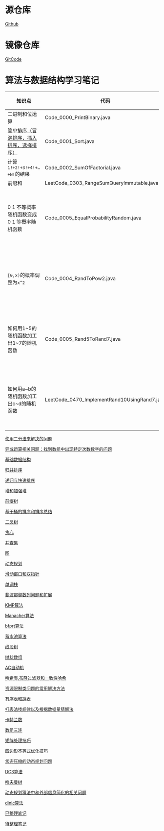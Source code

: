 # 源仓库

[Github](https://github.com/GreyZeng/algorithm)

# 镜像仓库

[GitCode](https://gitcode.net/hotonyhui/algorithm)

# 算法与数据结构学习笔记

| 知识点 | 代码 |备注|
|--|--|--|
| 二进制和位运算 | Code_0000_PrintBinary.java ||
| [简单排序（冒泡排序，插入排序，选择排序）](https://www.cnblogs.com/greyzeng/p/15186769.html) | Code_0001_Sort.java ||
|计算`1!+2!+3!+4!+…+N!`的结果|Code_0002_SumOfFactorial.java||
|前缀和|LeetCode_0303_RangeSumQueryImmutable.java||
|0 1 不等概率随机函数变成 0 1 等概率随机函数|Code_0005_EqualProbabilityRandom.java|[随机函数变换示例](https://www.cnblogs.com/greyzeng/p/16618329.html)|
|`[0,x)`的概率调整为`x^2`|Code_0004_RandToPow2.java|[随机函数变换示例](https://www.cnblogs.com/greyzeng/p/16618329.html)|
|如何用1~5的随机函数加工出1~7的随机函数|Code_0005_Rand5ToRand7.java|[随机函数变换示例](https://www.cnblogs.com/greyzeng/p/16618329.html)|
|如何用a~b的随机函数加工出c~d的随机函数|LeetCode_0470_ImplementRand10UsingRand7.java|[随机函数变换示例](https://www.cnblogs.com/greyzeng/p/16618329.html)|

[使用二分法来解决的问题](https://www.cnblogs.com/greyzeng/p/15690136.html)

[异或运算相关问题：找到数组中出现特定次数数字的问题](https://www.cnblogs.com/greyzeng/p/15385402.html)

[基础数据结构](docs/基础数据结构.md)

[归并排序](docs/归并排序.md)

[递归与快速排序](docs/递归与快速排序.md)

[堆和加强堆](docs/堆和加强堆.md)

[前缀树](docs/前缀树.md)

[基于桶的排序和排序总结](docs/基于桶的排序和排序总结.md)

[二叉树](docs/二叉树.md)

[贪心](docs/贪心.md)

[并查集](https://www.cnblogs.com/greyzeng/p/16340125.html)

[图](docs/图.md)

[动态规划](docs/动态规划.md)

[滑动窗口和双指针](docs/滑动窗口和双指针.md)

[单调栈](docs/单调栈.md)

[斐波那契数列问题和扩展](https://www.cnblogs.com/greyzeng/p/15388178.html)

[KMP算法](https://www.cnblogs.com/greyzeng/p/15317466.html)

[Manacher算法](https://www.cnblogs.com/greyzeng/p/15314213.html)

[bfprt算法](https://www.cnblogs.com/greyzeng/p/15320118.html)

[蓄水池算法](https://www.cnblogs.com/greyzeng/p/15311295.html)

[线段树](docs/线段树.md)

[树状数组](https://www.cnblogs.com/greyzeng/p/15343780.html)

[AC自动机](https://www.cnblogs.com/greyzeng/p/15347534.html)

[哈希表,布隆过滤器和一致性哈希](docs/哈希表,布隆过滤器和一致性哈希.md)

[资源限制类问题的常用解决方法](https://www.cnblogs.com/greyzeng/p/15371414.html)

[有序表和跳表](docs/有序表和跳表.md)

[打表法找规律以及根据数据量猜解法](docs/打表法找规律以及根据数据量猜解法.md)

[卡特兰数](docs/卡特兰数.md)

[数组三连](docs/数组三连.md)

[矩阵处理技巧](docs/矩阵处理技巧.md)

[四边形不等式优化技巧](docs/四边形不等式优化技巧.md)

[状态压缩的动态规划问题](docs/状态压缩的动态规划问题.md)

[DC3算法](docs/DC3算法.md)

[哈夫曼树](docs/哈夫曼树.md)

[动态规划猜法中和外部信息简化的相关问题](docs/动态规划猜法中和外部信息简化的相关问题.md)

[dinic算法](docs/dinic算法.md)

[已整理笔记](https://www.cnblogs.com/greyzeng/tag/%E7%AE%97%E6%B3%95/)

[待整理笔记](https://github.com/GreyZeng/algorithm/tree/master/docs)
